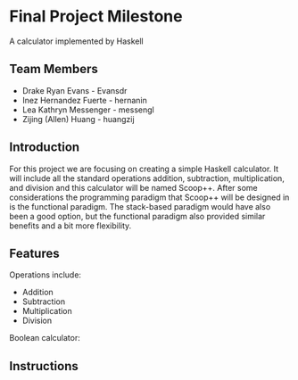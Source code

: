 # Final Project Milestone

A calculator implemented by Haskell

## Team Members

* Drake Ryan Evans - Evansdr
* Inez Hernandez Fuerte - hernanin
* Lea Kathryn Messenger - messengl
* Zijing (Allen) Huang - huangzij


## Introduction

For this project we are focusing on creating a simple Haskell calculator. It will include all the standard operations addition, subtraction, multiplication, and division and this calculator will be named Scoop++. After some considerations the programming paradigm that Scoop++ will be designed in is the functional paradigm. The stack-based paradigm would have also been a good option, but the functional paradigm also provided similar benefits and a bit more flexibility.

## Features

Operations include:
* Addition
* Subtraction
* Multiplication
* Division

Boolean calculator:

## Instructions
